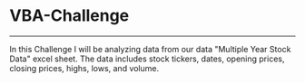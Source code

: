 # VBA-Challenge

---

  In this Challenge I will be analyzing data from our data "Multiple Year Stock Data" excel sheet. The data includes stock tickers, dates, opening prices, closing prices, highs, lows, and volume. 
